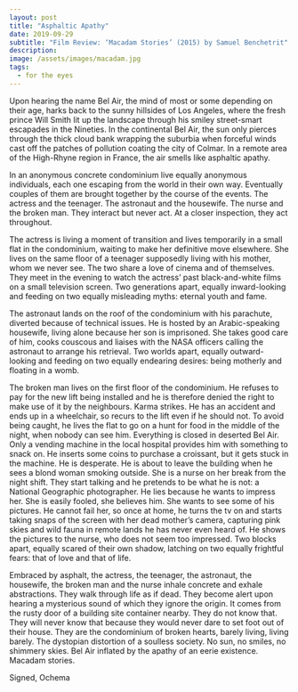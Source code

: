 ```yaml
---
layout: post
title: "Asphaltic Apathy"
date: 2019-09-29
subtitle: "Film Review: ‘Macadam Stories’ (2015) by Samuel Benchetrit"
description:
image: /assets/images/macadam.jpg
tags:
  - for the eyes
---
```

Upon hearing the name Bel Air, the mind of most or some depending on their age, harks back to the sunny hillsides of Los Angeles, where the fresh prince Will Smith lit up the landscape through his smiley street-smart escapades in the Nineties. In the continental Bel Air, the sun only pierces through the thick cloud bank wrapping the suburbia when forceful winds cast off the patches of pollution coating the city of Colmar. In a remote area of the High-Rhyne region in France, the air smells like asphaltic apathy.

In an anonymous concrete condominium live equally anonymous individuals, each one escaping from the world in their own way. Eventually couples of them are brought together by the course of the events. The actress and the teenager. The astronaut and the housewife. The nurse and the broken man. They interact but never act. At a closer inspection, they act throughout.

The actress is living a moment of transition and lives temporarily in a small flat in the condominium, waiting to make her definitive move elsewhere. She lives on the same floor of a teenager supposedly living with his mother, whom we never see. The two share a love of cinema and of themselves. They meet in the evening to watch the actress’ past black-and-white films on a small television screen. Two generations apart, equally inward-looking and feeding on two equally misleading myths: eternal youth and fame.

The astronaut lands on the roof of the condominium with his parachute, diverted because of technical issues. He is hosted by an Arabic-speaking housewife, living alone because her son is imprisoned. She takes good care of him, cooks couscous and liaises with the NASA officers calling the astronaut to arrange his retrieval. Two worlds apart, equally outward-looking and feeding on two equally endearing desires: being motherly and floating in a womb.

The broken man lives on the first floor of the condominium. He refuses to pay for the new lift being installed and he is therefore denied the right to make use of it by the neighbours. Karma strikes. He has an accident and ends up in a wheelchair, so recurs to the lift even if he should not. To avoid being caught, he lives the flat to go on a hunt for food in the middle of the night, when nobody can see him. Everything is closed in deserted Bel Air. Only a vending machine in the local hospital provides him with something to snack on. He inserts some coins to purchase a croissant, but it gets stuck in the machine. He is desperate. He is about to leave the building when he sees a blond woman smoking outside. She is a nurse on her break from the night shift. They start talking and he pretends to be what he is not: a National Geographic photographer. He lies because he wants to impress her. She is easily fooled, she believes him. She wants to see some of his pictures. He cannot fail her, so once at home, he turns the tv on and starts taking snaps of the screen with her dead mother’s camera, capturing pink skies and wild fauna in remote lands he has never even heard of. He shows the pictures to the nurse, who does not seem too impressed. Two blocks apart, equally scared of their own shadow, latching on two equally frightful fears: that of love and that of life.

Embraced by asphalt, the actress, the teenager, the astronaut, the housewife, the broken man and the nurse inhale concrete and exhale abstractions. They walk through life as if dead. They become alert upon hearing a mysterious sound of which they ignore the origin. It comes from the rusty door of a building site container nearby. They do not know that. They will never know that because they would never dare to set foot out of their house. They are the condominium of broken hearts, barely living, living barely. The dystopian distortion of a soulless society. No sun, no smiles, no shimmery skies. Bel Air inflated by the apathy of an eerie existence. Macadam stories.

Signed, Ochema
